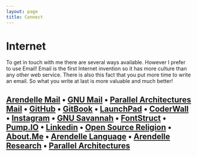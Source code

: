 ```yaml
---
layout: page
title: Connect
---
```


# Internet
To get in touch with me there are several ways available. However I prefer to use Email! Email is the first Internet invention so it has more culture than any other web service. There is also this fact that you put more time to write an email. So what you write at last is more valuable and much better!<br>

## [Arendelle Mail](mailto:k@arendelle.org) • [GNU Mail](mailto:kary@gnu.org) • [Parallel Architectures Mail](mailto:kary@thepa.mx) • [GitHub](http://github.com/pmkary) • [GitBook](https://www.gitbook.io/@kary) • [LaunchPad](https://launchpad.net/~pmkary) • [CoderWall](https://coderwall.com/pmkary) • [Instagram](http://http://instagram.com/pmkary) • [GNU Savannah](http://savannah.gnu.org/users/kary) • [FontStruct](http://fontstruct.com/fontstructors/pmkary) • [Pump.IO](https://hotpump.net/pmkary) • [Linkedin](https://www.linkedin.com/profile/view?id=367983731&trk=nav_responsive_tab_profile_pic) • [Open Source Religion](www.opensourcereligion.net/profile/PouyaKary?xg_source=activity) • [About.Me](http://about.me/pmkary) • [Arendelle Language](http://arendelle.org) • [Arendelle Research](http://research.arendelle.org/people/kary) • [Parallel Architectures](http://thepa.mx)
